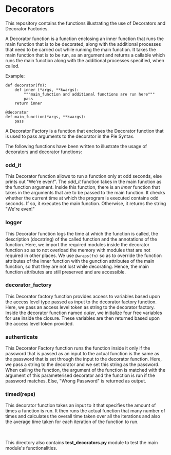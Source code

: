 # Decorators

This repository contains the functions illustrating the use of Decorators and Decorator Factories.

A Decorator function is a function enclosing an inner function that runs the main function that is to be decorated, along with the additional processes that need to be carried out while running the main function. It takes the main function that is to be run, as an argument and returns a callable which runs the main function along with the additional processes specified, when called.

Example: 
```
def decorator(fn):
    def inner (*args, **kwargs):
        """main_function and additional functions are run here"""
        pass
    return inner

@decorator
def main_function(*args, **kwargs):
    pass

```

A Decorator Factory is a function that encloses the Decorator function that is used to pass arguments to the decorator in the Pie Syntax.

The following functions have been written to illustrate the usage of decorators and decorator functions:


### odd_it

This Decorator function allows to run a function only at odd seconds, else prints out "We're even!". The <i>odd_it</i> function takes in the main function as the function argument. Inside this function, there is an <i>inner</i> function that takes in the arguments that are to be passed to the main function. It checks whether the current time at which the program is executed contains odd seconds. If so, it executes the main function. Otherwise, it returns the string "We're even!"


### logger

This Decorator function logs the time at which the function is called, the description (docstring) of the called function and the annotations of the function. Here, we import the required modules inside the decorator function so as to not overload the memory with modules that are not required in other places. We use `@wraps(fn)` so as to override the function attributes of the inner function with the gunction attributes of the main function, so that they are not lost while decorating. Hence, the main function attributes are still preserved and are accessible.


### decorator_factory

This Decorator factory function provides access to variables based upon the access level type passed as input to the decorator factory function. Here, we pass an access level token as string to the decorator factory. Inside the decorator function named <i>outer</i>, we initialize four free variables for use inside the closure. These variables are then returned based upon the access level token provided.


### authenticate

This Decorator Factory function runs the function inside it only if the password that is passed as an input to the actual function is the same as the password that is set through the input to the decorator function. Here, we pass a string to the decorator and we set this string as the password. When calling the function, the argument of the function is matched with the argument of this parameterised decorator and the function is run if the password matches. Else, "Wrong Password" is returned as output.


### timed(reps)

This decorator function takes an input to it that specifies the amount of times a function is run. It then runs the actual function that many number of times and calculates the overall time taken over all the iterations and also the average time taken for each iteration of the function to run.

</br></br>
This directory also contains <b>test_decorators.py</b> module to test the main module's functionalities.
